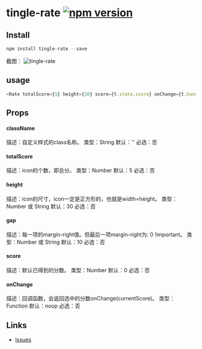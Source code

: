 # tingle-rate [![npm version](https://badge.fury.io/js/tingle-rate.svg)](http://badge.fury.io/js/tingle-rate)

## Install

```js
npm install tingle-rate --save
```

截图：
![tingle-rate](https://img.alicdn.com/tps/TB11XrrKpXXXXc0aXXXXXXXXXXX-726-694.png)

## usage

```js
<Rate totalScore={5} height={30} score={t.state.score} onChange={t.handleChange.bind(t)} />
```

## Props

#### className

描述：自定义样式的class名称。
类型：String
默认：''
必选：否

#### totalScore

描述：icon的个数，即总分。
类型：Number
默认：5
必选：否

#### height

描述：icon的尺寸，icon一定是正方形的，也就是width=height。
类型：Number 或 String
默认：30
必选：否

#### gap

描述：每一项的margin-right值。但最后一项margin-right为: 0 !important。
类型：Number 或 String
默认：10
必选：否

#### score

描述：默认已得到的分数。
类型：Number
默认：0
必选：否

#### onChange

描述：回调函数，会返回选中的分数onChange(currentScore)。
类型：Function
默认：noop
必选：否


## Links

- [Issues](http://github.com/tinglejs/tingle-rate/issues)

